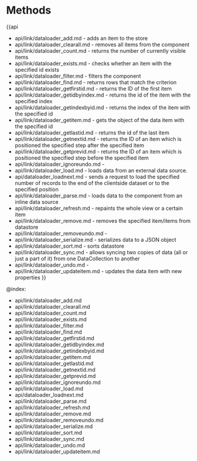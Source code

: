 Methods
=======

{{api
- api/link/dataloader_add.md - adds an item to the store
- api/link/dataloader_clearall.md - removes all items from the component
- api/link/dataloader_count.md - returns the number of currently visible items
- api/link/dataloader_exists.md - checks whether an item with the specified id exists
- api/link/dataloader_filter.md - filters the component
- api/link/dataloader_find.md - returns rows that match the criterion
- api/link/dataloader_getfirstid.md - returns the ID of the first item
- api/link/dataloader_getidbyindex.md - returns the id of the item with the specified index
- api/link/dataloader_getindexbyid.md - returns the index of the item with the specified id
- api/link/dataloader_getitem.md - gets the object of the data item with the specified id
- api/link/dataloader_getlastid.md - returns the id of the last item
- api/link/dataloader_getnextid.md - returns the ID of an item which is positioned the specified step after the specified item
- api/link/dataloader_getprevid.md - returns the ID of an item which is positioned the specified step before the specified item
- api/link/dataloader_ignoreundo.md - 
- api/link/dataloader_load.md - loads data from an external data source.
- api/dataloader_loadnext.md - sends a request to load the specified number of records to the end of the clientside dataset or to the specified position
- api/link/dataloader_parse.md - loads data to the component from an inline data source
- api/link/dataloader_refresh.md - repaints the whole view or a certain item
- api/link/dataloader_remove.md - removes the specified item/items from datastore
- api/link/dataloader_removeundo.md - 
- api/link/dataloader_serialize.md - serializes data to a JSON object
- api/link/dataloader_sort.md - sorts datastore
- api/link/dataloader_sync.md - allows syncing two copies of data (all or just a part of it) from one DataCollection to another
- api/link/dataloader_undo.md - 
- api/link/dataloader_updateitem.md - updates the data item with new properties
}}

@index:
- api/link/dataloader_add.md
- api/link/dataloader_clearall.md
- api/link/dataloader_count.md
- api/link/dataloader_exists.md
- api/link/dataloader_filter.md
- api/link/dataloader_find.md
- api/link/dataloader_getfirstid.md
- api/link/dataloader_getidbyindex.md
- api/link/dataloader_getindexbyid.md
- api/link/dataloader_getitem.md
- api/link/dataloader_getlastid.md
- api/link/dataloader_getnextid.md
- api/link/dataloader_getprevid.md
- api/link/dataloader_ignoreundo.md
- api/link/dataloader_load.md
- api/dataloader_loadnext.md
- api/link/dataloader_parse.md
- api/link/dataloader_refresh.md
- api/link/dataloader_remove.md
- api/link/dataloader_removeundo.md
- api/link/dataloader_serialize.md
- api/link/dataloader_sort.md
- api/link/dataloader_sync.md
- api/link/dataloader_undo.md
- api/link/dataloader_updateitem.md


